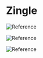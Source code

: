 # Zingle

![Reference](https://i.postimg.cc/zGrJ3g55/zingle1.png)

![Reference](https://challengepost-s3-challengepost.netdna-ssl.com/photos/production/software_photos/001/581/123/datas/gallery.jpg)

![Reference](https://challengepost-s3-challengepost.netdna-ssl.com/photos/production/software_photos/001/581/121/datas/gallery.jpg)

